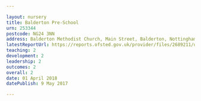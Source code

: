 ```yaml
---

layout: nursery
title: Balderton Pre-School
urn: 253344
postcode: NG24 3NN
address: Balderton Methodist Church, Main Street, Balderton, Nottinghamshire, NG24 3NN
latestReportUrl: https://reports.ofsted.gov.uk/provider/files/2689211/urn/253344.pdf
teaching: 2
development: 2
leadership: 2
outcomes: 2
overall: 2
date: 01 April 2018 
datePublish: 9 May 2017

---
```

